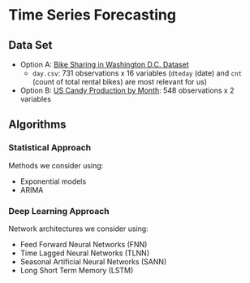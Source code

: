 # Time Series Forecasting

## Data Set

* Option A: [Bike Sharing in Washington D.C. Dataset](https://www.kaggle.com/marklvl/bike-sharing-dataset)
    * `day.csv`: 731 observations x 16 variables (`dteday` (date) and `cnt` (count of total rental bikes) are most relevant for us)
* Option B: [US Candy Production by Month](https://www.kaggle.com/rtatman/us-candy-production-by-month): 548 observations x 2 variables

## Algorithms

### Statistical Approach

Methods we consider using:

* Exponential models
* ARIMA

### Deep Learning Approach

Network architectures we consider using:

* Feed Forward Neural Networks (FNN)
* Time Lagged Neural Networks (TLNN)
* Seasonal Artificial Neural Networks (SANN)
* Long Short Term Memory (LSTM)
